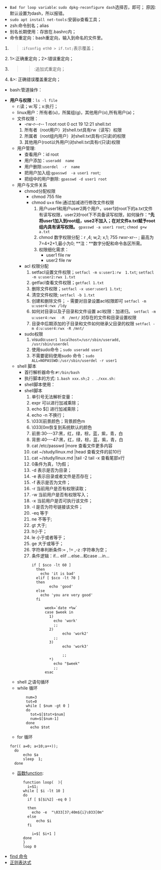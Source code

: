 - `Bad for loop variable`: `sudo dpkg-reconfigure dash`选择否，即可；
原因:默认设置为dash，所以报错。
- `sudo apt install net-tools`:安装ip查看工具；
- zsh:命令别名；alias
- 别名长期使用：存放在.bashrc内；
- 命令重定向：bash重定向，输入到命名的文件里。
 1. >:`ifconfig eth0 > if.txt;`表示覆盖；
 2. 1>:正确重定向；2>:错误重定向；
 3. >>:追加式重定向；
 4. &>: 正确错误覆盖重定向；
- bash:管道操作：
+ **用户与权限**：`ls -l file`
  - r:读；w:写；x:执行；
  - linux用户：所有者(u)，所属组(g)，其他用户(o),所有用户(a)；
  -  文件权限：
      -  -rw-r--r-- 1 root root  0 oct 19 12:21 shell.txt
        1. 所有者（root用户）对shell.txt具有rw（读写）权限
        2.  所属者（root组内用户）对shell.txt具有r(只读)的权限
        3. 其他用户(root以外用户)对shell.txt具有r(只读)权限
  - 用户管理:
    - 查看用户：id root
    - 用户添加：`useradd  name`
    - 用户删除:`userdel  -r  name`
    - 把用户加入组:`gpasswd  -a user1 root`;
    - 把组中的用户删除: `gpasswd -d user1 root`
  - 用户与文件关系
    - chmod分配权限
      - chmod 755 file
      - chmod u+x file:通过加减进行修改文件权限
        1. 用户user1和用户user2两个用户，user1对root下的a.txt文件有读写权限，user2对root下不具备读写权限，如何操作：***先将user1加入到root组，use2不加入；在对文件a.txt赋予root组内具有读写权限。**
        `gpasswd -a user1 root`; `chmod g+w a.txt`
        2. chmod 数字权限分配：r ,4; w,2; x,1;  755 rwxr-xr-- ; 最高为7=4+2+1,最小为0;
        **注：**数字分配和命令各区所需。
        3. 权限细化需求：
              -  user1 file rw
              - user2 file rw
    - acl 权限分配
       1. setfacl设置文件权限；`setfacl -m u:user1:rw  1.txt`; `setfacl -m u:user2:rwx 1.txt`
       2. getfacl查看文件权限；`getfacl 1.txt`
       3. 删除文件权限；`setfacl -x user:user1 1.txt`;
       4. 清空文件权限; `setfacl -b 1.txt`
       5.  创建和删除文件；
          -   需要对目录设置acl权限即可
          `setfacl -m u:user4:rwx /ldy`
        6. 如何对目录以及子目录和文件设置 acl权限：加递归。
             `setfacl -m u:user4:rwx  -R  /mnt/` 对存在的文件和目录设置权限
        7. 目录中后期添加的子目录和文件如何继承父目录的权限
              `setfacl -m d:u:user4:rwx -R /mnt/`
    -  sudo权限
        1. visudo:`user1 localhost=/usr/sbin/useradd, /usr/sbin/userdel `
        2. 使用sudo命令；`sudo useradd user1`
        3. 不需要密码使用sudo 命令：`sudo  ALL=NOPASSWD:/usr/sbin/userdel -r user1`
  + shell 脚本
    - 首行解析器命令:`#!/bin/bash`
    -  执行脚本的方式: `1.bash xxx.sh;2 . ./xxx.sh:`
    -  shell脚本使用：
    - shell脚本
      1. 单引号无法解析变量：
      2. expr 可以进行加减乘除；
      3. echo $[] 进行加减乘除；
      4. echo -n 不换行；
      5.  \033[前景颜色；背景颜色m
      6. \033[0m恢复到系统默认的颜色
      7. 前景:30---37:黑，红，绿，棕，蓝，紫，青，白
      8. 背景:40---47:黑，红，绿，棕，蓝，紫，青，白
      9.   cat /etc/passwd |more 查看文件更多内容
      10.  cat ~/study/linux.md |head 查看文件的前10行
      11.  cat ~/study/linux.md |tail -2  tail -x 查看尾部x行
      12.  0条件为真，1为假；
      13.  -d 表示是否为目录；
      14. -e 表示目录或者文件是否存在；
      15. -f 表示是否为文件；
      16. -r 当前用户是否有权限读取；
      17. -w 当前用户是否有权限写入；
      18. -x 当前用户是否可执行该文件；
      19. -l 是否为符号链接该文件；
      20.  -eq  等于
      21. ne 不等于;
      22. gt 大于;
      23. lt小于；
      24. le 小于或者等于；
      25. ge 大于或等于；
      26.  字符串判断条件:= , != ,-z :字符串为空；
      27. 条件逻辑：if... elif ...else...和case ...in...
          ```
          if [ $sco -lt 60 ]
            then 
              echo 'it is bad'
            elif [ $sco -lt 70 ]
            then
                  echo 'good'
            else 
              echo 'you are very good'	
            fi
          ```
          ```
                week=`date +%w`
                case $week in
                  1)
                    echo 'work'
                    ;;
                  2)
                        echo 'work2'	
                    ;;
                  3) 
                        echo 'work3'

                        ;;
                  *) 
                    echo "$week"
                    ;;
                esac	       
          ```
  -  shell 之语句循环
    -  while 循环
        ```
            num=3
            tot=0
            while [ $num -gt 0 ]
            do 
              tot=$[$tot+$num]
              num=$[$num-1]	
            done
              echo $tot
        ```
    - for 循环 
    ```
    for(( a=0; a<10;a++));
      do
          echo $a
          sleep  1;
      done
    ```
  -  [函数function](./loop.sh):
  ```
        function loop(  ){
          i=$1;
        while [ $i -lt 10 ]
        do
          if [ $[$i%2] -eq 0 ]

          then
            echo -e  "\033[37;40m${i}\033[0m"
          else
              echo $i
          fi

            i=$[ $i+1 ]
        done
        }
        loop 0
  ```
-  [find 命令](./find.sh)
-  [正则表达式](./reg.sh)